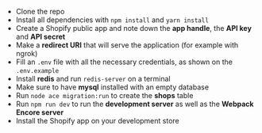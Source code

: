 - Clone the repo
- Install all dependencies with `npm install` and `yarn install`
- Create a Shopify public app and note down the **app handle**, the **API key** and **API secret**
- Make a **redirect URI** that will serve the application (for example with ngrok)
- Fill an `.env` file with all the necessary credentials, as shown on the `.env.example`
- Install **redis** and run `redis-server` on a terminal
- Make sure to have **mysql** installed with an empty database
- Run `node ace migration:run` to create the **shops** table
- Run `npm run dev` to run the **development server** as well as the **Webpack Encore server**
- Install the Shopify app on your development store
